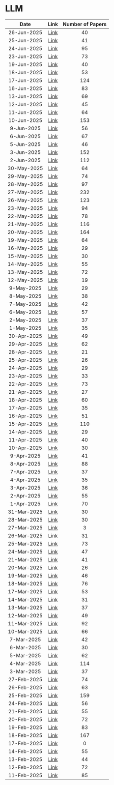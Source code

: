 # LLM

| Date | Link | Number of Papers |
|:----:|:----:|:----------------:|
| 26-Jun-2025 | [Link](https://github.com/KJaebye/EmbodiedAI-Robotics-arXiv-Daily-Reporter/blob/main/26-Jun-2025/topic/LLM_related_papers.md) | 40 |
| 25-Jun-2025 | [Link](https://github.com/KJaebye/EmbodiedAI-Robotics-arXiv-Daily-Reporter/blob/main/25-Jun-2025/topic/LLM_related_papers.md) | 41 |
| 24-Jun-2025 | [Link](https://github.com/KJaebye/EmbodiedAI-Robotics-arXiv-Daily-Reporter/blob/main/24-Jun-2025/topic/LLM_related_papers.md) | 95 |
| 23-Jun-2025 | [Link](https://github.com/KJaebye/EmbodiedAI-Robotics-arXiv-Daily-Reporter/blob/main/23-Jun-2025/topic/LLM_related_papers.md) | 73 |
| 19-Jun-2025 | [Link](https://github.com/KJaebye/EmbodiedAI-Robotics-arXiv-Daily-Reporter/blob/main/19-Jun-2025/topic/LLM_related_papers.md) | 40 |
| 18-Jun-2025 | [Link](https://github.com/KJaebye/EmbodiedAI-Robotics-arXiv-Daily-Reporter/blob/main/18-Jun-2025/topic/LLM_related_papers.md) | 53 |
| 17-Jun-2025 | [Link](https://github.com/KJaebye/EmbodiedAI-Robotics-arXiv-Daily-Reporter/blob/main/17-Jun-2025/topic/LLM_related_papers.md) | 124 |
| 16-Jun-2025 | [Link](https://github.com/KJaebye/EmbodiedAI-Robotics-arXiv-Daily-Reporter/blob/main/16-Jun-2025/topic/LLM_related_papers.md) | 83 |
| 13-Jun-2025 | [Link](https://github.com/KJaebye/EmbodiedAI-Robotics-arXiv-Daily-Reporter/blob/main/13-Jun-2025/topic/LLM_related_papers.md) | 69 |
| 12-Jun-2025 | [Link](https://github.com/KJaebye/EmbodiedAI-Robotics-arXiv-Daily-Reporter/blob/main/12-Jun-2025/topic/LLM_related_papers.md) | 45 |
| 11-Jun-2025 | [Link](https://github.com/KJaebye/EmbodiedAI-Robotics-arXiv-Daily-Reporter/blob/main/11-Jun-2025/topic/LLM_related_papers.md) | 64 |
| 10-Jun-2025 | [Link](https://github.com/KJaebye/EmbodiedAI-Robotics-arXiv-Daily-Reporter/blob/main/10-Jun-2025/topic/LLM_related_papers.md) | 153 |
| 9-Jun-2025 | [Link](https://github.com/KJaebye/EmbodiedAI-Robotics-arXiv-Daily-Reporter/blob/main/9-Jun-2025/topic/LLM_related_papers.md) | 56 |
| 6-Jun-2025 | [Link](https://github.com/KJaebye/EmbodiedAI-Robotics-arXiv-Daily-Reporter/blob/main/6-Jun-2025/topic/LLM_related_papers.md) | 67 |
| 5-Jun-2025 | [Link](https://github.com/KJaebye/EmbodiedAI-Robotics-arXiv-Daily-Reporter/blob/main/5-Jun-2025/topic/LLM_related_papers.md) | 46 |
| 3-Jun-2025 | [Link](https://github.com/KJaebye/EmbodiedAI-Robotics-arXiv-Daily-Reporter/blob/main/3-Jun-2025/topic/LLM_related_papers.md) | 152 |
| 2-Jun-2025 | [Link](https://github.com/KJaebye/EmbodiedAI-Robotics-arXiv-Daily-Reporter/blob/main/2-Jun-2025/topic/LLM_related_papers.md) | 112 |
| 30-May-2025 | [Link](https://github.com/KJaebye/EmbodiedAI-Robotics-arXiv-Daily-Reporter/blob/main/30-May-2025/topic/LLM_related_papers.md) | 64 |
| 29-May-2025 | [Link](https://github.com/KJaebye/EmbodiedAI-Robotics-arXiv-Daily-Reporter/blob/main/29-May-2025/topic/LLM_related_papers.md) | 74 |
| 28-May-2025 | [Link](https://github.com/KJaebye/EmbodiedAI-Robotics-arXiv-Daily-Reporter/blob/main/28-May-2025/topic/LLM_related_papers.md) | 97 |
| 27-May-2025 | [Link](https://github.com/KJaebye/EmbodiedAI-Robotics-arXiv-Daily-Reporter/blob/main/27-May-2025/topic/LLM_related_papers.md) | 232 |
| 26-May-2025 | [Link](https://github.com/KJaebye/EmbodiedAI-Robotics-arXiv-Daily-Reporter/blob/main/26-May-2025/topic/LLM_related_papers.md) | 123 |
| 23-May-2025 | [Link](https://github.com/KJaebye/EmbodiedAI-Robotics-arXiv-Daily-Reporter/blob/main/23-May-2025/topic/LLM_related_papers.md) | 94 |
| 22-May-2025 | [Link](https://github.com/KJaebye/EmbodiedAI-Robotics-arXiv-Daily-Reporter/blob/main/22-May-2025/topic/LLM_related_papers.md) | 78 |
| 21-May-2025 | [Link](https://github.com/KJaebye/EmbodiedAI-Robotics-arXiv-Daily-Reporter/blob/main/21-May-2025/topic/LLM_related_papers.md) | 116 |
| 20-May-2025 | [Link](https://github.com/KJaebye/EmbodiedAI-Robotics-arXiv-Daily-Reporter/blob/main/20-May-2025/topic/LLM_related_papers.md) | 164 |
| 19-May-2025 | [Link](https://github.com/KJaebye/EmbodiedAI-Robotics-arXiv-Daily-Reporter/blob/main/19-May-2025/topic/LLM_related_papers.md) | 64 |
| 16-May-2025 | [Link](https://github.com/KJaebye/EmbodiedAI-Robotics-arXiv-Daily-Reporter/blob/main/16-May-2025/topic/LLM_related_papers.md) | 29 |
| 15-May-2025 | [Link](https://github.com/KJaebye/EmbodiedAI-Robotics-arXiv-Daily-Reporter/blob/main/15-May-2025/topic/LLM_related_papers.md) | 30 |
| 14-May-2025 | [Link](https://github.com/KJaebye/EmbodiedAI-Robotics-arXiv-Daily-Reporter/blob/main/14-May-2025/topic/LLM_related_papers.md) | 55 |
| 13-May-2025 | [Link](https://github.com/KJaebye/EmbodiedAI-Robotics-arXiv-Daily-Reporter/blob/main/13-May-2025/topic/LLM_related_papers.md) | 72 |
| 12-May-2025 | [Link](https://github.com/KJaebye/EmbodiedAI-Robotics-arXiv-Daily-Reporter/blob/main/12-May-2025/topic/LLM_related_papers.md) | 19 |
| 9-May-2025 | [Link](https://github.com/KJaebye/EmbodiedAI-Robotics-arXiv-Daily-Reporter/blob/main/9-May-2025/topic/LLM_related_papers.md) | 29 |
| 8-May-2025 | [Link](https://github.com/KJaebye/EmbodiedAI-Robotics-arXiv-Daily-Reporter/blob/main/8-May-2025/topic/LLM_related_papers.md) | 38 |
| 7-May-2025 | [Link](https://github.com/KJaebye/EmbodiedAI-Robotics-arXiv-Daily-Reporter/blob/main/7-May-2025/topic/LLM_related_papers.md) | 42 |
| 6-May-2025 | [Link](https://github.com/KJaebye/EmbodiedAI-Robotics-arXiv-Daily-Reporter/blob/main/6-May-2025/topic/LLM_related_papers.md) | 57 |
| 2-May-2025 | [Link](https://github.com/KJaebye/EmbodiedAI-Robotics-arXiv-Daily-Reporter/blob/main/2-May-2025/topic/LLM_related_papers.md) | 37 |
| 1-May-2025 | [Link](https://github.com/KJaebye/EmbodiedAI-Robotics-arXiv-Daily-Reporter/blob/main/1-May-2025/topic/LLM_related_papers.md) | 35 |
| 30-Apr-2025 | [Link](https://github.com/KJaebye/EmbodiedAI-Robotics-arXiv-Daily-Reporter/blob/main/30-Apr-2025/topic/LLM_related_papers.md) | 49 |
| 29-Apr-2025 | [Link](https://github.com/KJaebye/EmbodiedAI-Robotics-arXiv-Daily-Reporter/blob/main/29-Apr-2025/topic/LLM_related_papers.md) | 62 |
| 28-Apr-2025 | [Link](https://github.com/KJaebye/EmbodiedAI-Robotics-arXiv-Daily-Reporter/blob/main/28-Apr-2025/topic/LLM_related_papers.md) | 21 |
| 25-Apr-2025 | [Link](https://github.com/KJaebye/EmbodiedAI-Robotics-arXiv-Daily-Reporter/blob/main/25-Apr-2025/topic/LLM_related_papers.md) | 26 |
| 24-Apr-2025 | [Link](https://github.com/KJaebye/EmbodiedAI-Robotics-arXiv-Daily-Reporter/blob/main/24-Apr-2025/topic/LLM_related_papers.md) | 29 |
| 23-Apr-2025 | [Link](https://github.com/KJaebye/EmbodiedAI-Robotics-arXiv-Daily-Reporter/blob/main/23-Apr-2025/topic/LLM_related_papers.md) | 33 |
| 22-Apr-2025 | [Link](https://github.com/KJaebye/EmbodiedAI-Robotics-arXiv-Daily-Reporter/blob/main/22-Apr-2025/topic/LLM_related_papers.md) | 73 |
| 21-Apr-2025 | [Link](https://github.com/KJaebye/EmbodiedAI-Robotics-arXiv-Daily-Reporter/blob/main/21-Apr-2025/topic/LLM_related_papers.md) | 27 |
| 18-Apr-2025 | [Link](https://github.com/KJaebye/EmbodiedAI-Robotics-arXiv-Daily-Reporter/blob/main/18-Apr-2025/topic/LLM_related_papers.md) | 60 |
| 17-Apr-2025 | [Link](https://github.com/KJaebye/EmbodiedAI-Robotics-arXiv-Daily-Reporter/blob/main/17-Apr-2025/topic/LLM_related_papers.md) | 35 |
| 16-Apr-2025 | [Link](https://github.com/KJaebye/EmbodiedAI-Robotics-arXiv-Daily-Reporter/blob/main/16-Apr-2025/topic/LLM_related_papers.md) | 51 |
| 15-Apr-2025 | [Link](https://github.com/KJaebye/EmbodiedAI-Robotics-arXiv-Daily-Reporter/blob/main/15-Apr-2025/topic/LLM_related_papers.md) | 110 |
| 14-Apr-2025 | [Link](https://github.com/KJaebye/EmbodiedAI-Robotics-arXiv-Daily-Reporter/blob/main/14-Apr-2025/topic/LLM_related_papers.md) | 29 |
| 11-Apr-2025 | [Link](https://github.com/KJaebye/EmbodiedAI-Robotics-arXiv-Daily-Reporter/blob/main/11-Apr-2025/topic/LLM_related_papers.md) | 40 |
| 10-Apr-2025 | [Link](https://github.com/KJaebye/EmbodiedAI-Robotics-arXiv-Daily-Reporter/blob/main/10-Apr-2025/topic/LLM_related_papers.md) | 30 |
| 9-Apr-2025 | [Link](https://github.com/KJaebye/EmbodiedAI-Robotics-arXiv-Daily-Reporter/blob/main/9-Apr-2025/topic/LLM_related_papers.md) | 41 |
| 8-Apr-2025 | [Link](https://github.com/KJaebye/EmbodiedAI-Robotics-arXiv-Daily-Reporter/blob/main/8-Apr-2025/topic/LLM_related_papers.md) | 88 |
| 7-Apr-2025 | [Link](https://github.com/KJaebye/EmbodiedAI-Robotics-arXiv-Daily-Reporter/blob/main/7-Apr-2025/topic/LLM_related_papers.md) | 37 |
| 4-Apr-2025 | [Link](https://github.com/KJaebye/EmbodiedAI-Robotics-arXiv-Daily-Reporter/blob/main/4-Apr-2025/topic/LLM_related_papers.md) | 35 |
| 3-Apr-2025 | [Link](https://github.com/KJaebye/EmbodiedAI-Robotics-arXiv-Daily-Reporter/blob/main/3-Apr-2025/topic/LLM_related_papers.md) | 36 |
| 2-Apr-2025 | [Link](https://github.com/KJaebye/EmbodiedAI-Robotics-arXiv-Daily-Reporter/blob/main/2-Apr-2025/topic/LLM_related_papers.md) | 55 |
| 1-Apr-2025 | [Link](https://github.com/KJaebye/EmbodiedAI-Robotics-arXiv-Daily-Reporter/blob/main/1-Apr-2025/topic/LLM_related_papers.md) | 70 |
| 31-Mar-2025 | [Link](https://github.com/KJaebye/EmbodiedAI-Robotics-arXiv-Daily-Reporter/blob/main/31-Mar-2025/topic/LLM_related_papers.md) | 30 |
| 28-Mar-2025 | [Link](https://github.com/KJaebye/EmbodiedAI-Robotics-arXiv-Daily-Reporter/blob/main/28-Mar-2025/topic/LLM_related_papers.md) | 30 |
| 27-Mar-2025 | [Link](https://github.com/KJaebye/EmbodiedAI-Robotics-arXiv-Daily-Reporter/blob/main/27-Mar-2025/topic/LLM_related_papers.md) | 3 |
| 26-Mar-2025 | [Link](https://github.com/KJaebye/EmbodiedAI-Robotics-arXiv-Daily-Reporter/blob/main/26-Mar-2025/topic/LLM_related_papers.md) | 31 |
| 25-Mar-2025 | [Link](https://github.com/KJaebye/EmbodiedAI-Robotics-arXiv-Daily-Reporter/blob/main/25-Mar-2025/topic/LLM_related_papers.md) | 73 |
| 24-Mar-2025 | [Link](https://github.com/KJaebye/EmbodiedAI-Robotics-arXiv-Daily-Reporter/blob/main/24-Mar-2025/topic/LLM_related_papers.md) | 47 |
| 21-Mar-2025 | [Link](https://github.com/KJaebye/EmbodiedAI-Robotics-arXiv-Daily-Reporter/blob/main/21-Mar-2025/topic/LLM_related_papers.md) | 41 |
| 20-Mar-2025 | [Link](https://github.com/KJaebye/EmbodiedAI-Robotics-arXiv-Daily-Reporter/blob/main/20-Mar-2025/topic/LLM_related_papers.md) | 26 |
| 19-Mar-2025 | [Link](https://github.com/KJaebye/EmbodiedAI-Robotics-arXiv-Daily-Reporter/blob/main/19-Mar-2025/topic/LLM_related_papers.md) | 46 |
| 18-Mar-2025 | [Link](https://github.com/KJaebye/EmbodiedAI-Robotics-arXiv-Daily-Reporter/blob/main/18-Mar-2025/topic/LLM_related_papers.md) | 76 |
| 17-Mar-2025 | [Link](https://github.com/KJaebye/EmbodiedAI-Robotics-arXiv-Daily-Reporter/blob/main/17-Mar-2025/topic/LLM_related_papers.md) | 53 |
| 14-Mar-2025 | [Link](https://github.com/KJaebye/EmbodiedAI-Robotics-arXiv-Daily-Reporter/blob/main/14-Mar-2025/topic/LLM_related_papers.md) | 31 |
| 13-Mar-2025 | [Link](https://github.com/KJaebye/EmbodiedAI-Robotics-arXiv-Daily-Reporter/blob/main/13-Mar-2025/topic/LLM_related_papers.md) | 37 |
| 12-Mar-2025 | [Link](https://github.com/KJaebye/EmbodiedAI-Robotics-arXiv-Daily-Reporter/blob/main/12-Mar-2025/topic/LLM_related_papers.md) | 49 |
| 11-Mar-2025 | [Link](https://github.com/KJaebye/EmbodiedAI-Robotics-arXiv-Daily-Reporter/blob/main/11-Mar-2025/topic/LLM_related_papers.md) | 92 |
| 10-Mar-2025 | [Link](https://github.com/KJaebye/EmbodiedAI-Robotics-arXiv-Daily-Reporter/blob/main/10-Mar-2025/topic/LLM_related_papers.md) | 66 |
| 7-Mar-2025 | [Link](https://github.com/KJaebye/EmbodiedAI-Robotics-arXiv-Daily-Reporter/blob/main/7-Mar-2025/topic/LLM_related_papers.md) | 42 |
| 6-Mar-2025 | [Link](https://github.com/KJaebye/EmbodiedAI-Robotics-arXiv-Daily-Reporter/blob/main/6-Mar-2025/topic/LLM_related_papers.md) | 30 |
| 5-Mar-2025 | [Link](https://github.com/KJaebye/EmbodiedAI-Robotics-arXiv-Daily-Reporter/blob/main/5-Mar-2025/topic/LLM_related_papers.md) | 62 |
| 4-Mar-2025 | [Link](https://github.com/KJaebye/EmbodiedAI-Robotics-arXiv-Daily-Reporter/blob/main/4-Mar-2025/topic/LLM_related_papers.md) | 114 |
| 3-Mar-2025 | [Link](https://github.com/KJaebye/EmbodiedAI-Robotics-arXiv-Daily-Reporter/blob/main/3-Mar-2025/topic/LLM_related_papers.md) | 37 |
| 27-Feb-2025 | [Link](https://github.com/KJaebye/EmbodiedAI-Robotics-arXiv-Daily-Reporter/blob/main/27-Feb-2025/topic/LLM_related_papers.md) | 74 |
| 26-Feb-2025 | [Link](https://github.com/KJaebye/EmbodiedAI-Robotics-arXiv-Daily-Reporter/blob/main/26-Feb-2025/topic/LLM_related_papers.md) | 63 |
| 25-Feb-2025 | [Link](https://github.com/KJaebye/EmbodiedAI-Robotics-arXiv-Daily-Reporter/blob/main/25-Feb-2025/topic/LLM_related_papers.md) | 159 |
| 24-Feb-2025 | [Link](https://github.com/KJaebye/EmbodiedAI-Robotics-arXiv-Daily-Reporter/blob/main/24-Feb-2025/topic/LLM_related_papers.md) | 56 |
| 21-Feb-2025 | [Link](https://github.com/KJaebye/EmbodiedAI-Robotics-arXiv-Daily-Reporter/blob/main/21-Feb-2025/topic/LLM_related_papers.md) | 55 |
| 20-Feb-2025 | [Link](https://github.com/KJaebye/EmbodiedAI-Robotics-arXiv-Daily-Reporter/blob/main/20-Feb-2025/topic/LLM_related_papers.md) | 72 |
| 19-Feb-2025 | [Link](https://github.com/KJaebye/EmbodiedAI-Robotics-arXiv-Daily-Reporter/blob/main/19-Feb-2025/topic/LLM_related_papers.md) | 83 |
| 18-Feb-2025 | [Link](https://github.com/KJaebye/EmbodiedAI-Robotics-arXiv-Daily-Reporter/blob/main/18-Feb-2025/topic/LLM_related_papers.md) | 167 |
| 17-Feb-2025 | [Link](https://github.com/KJaebye/EmbodiedAI-Robotics-arXiv-Daily-Reporter/blob/main/17-Feb-2025/topic/LLM_related_papers.md) | 0 |
| 14-Feb-2025 | [Link](https://github.com/KJaebye/EmbodiedAI-Robotics-arXiv-Daily-Reporter/blob/main/14-Feb-2025/topic/LLM_related_papers.md) | 55 |
| 13-Feb-2025 | [Link](https://github.com/KJaebye/EmbodiedAI-Robotics-arXiv-Daily-Reporter/blob/main/13-Feb-2025/topic/LLM_related_papers.md) | 44 |
| 12-Feb-2025 | [Link](https://github.com/KJaebye/EmbodiedAI-Robotics-arXiv-Daily-Reporter/blob/main/12-Feb-2025/topic/LLM_related_papers.md) | 72 |
| 11-Feb-2025 | [Link](https://github.com/KJaebye/EmbodiedAI-Robotics-arXiv-Daily-Reporter/blob/main/11-Feb-2025/topic/LLM_related_papers.md) | 85 |
